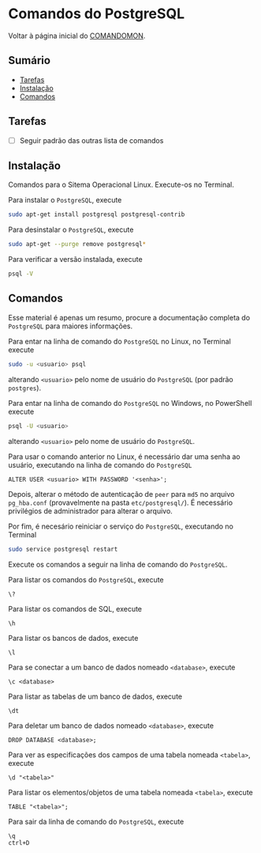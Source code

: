 # Comandos do PostgreSQL

Voltar à página inicial do [COMANDOMON](README.md).


## Sumário

- [Tarefas](#Tarefas)
- [Instalação](#Instalação)
- [Comandos](#Comandos)



## Tarefas

- [ ] Seguir padrão das outras lista de comandos



## Instalação

Comandos para o Sitema Operacional Linux. Execute-os no Terminal.

Para instalar o `PostgreSQL`, execute
```bash
sudo apt-get install postgresql postgresql-contrib
```

Para desinstalar o `PostgreSQL`, execute
```bash
sudo apt-get --purge remove postgresql*
```

Para verificar a versão instalada, execute
```bash
psql -V
```

## Comandos

Esse material é apenas um resumo, procure a documentação completa do `PostgreSQL` para maiores informações. 

Para entar na linha de comando do `PostgreSQL` no Linux, no Terminal execute
```bash
sudo -u <usuario> psql
```
alterando `<usuario>` pelo nome de usuário do `PostgreSQL` (por padrão `postgres`).

Para entar na linha de comando do `PostgreSQL` no Windows, no PowerShell execute
```bash
psql -U <usuario>
```
alterando `<usuario>` pelo nome de usuário do `PostgreSQL`.

Para usar o comando anterior no Linux, é necessário dar uma senha ao usuário, executando na linha de comando do `PostgreSQL`
```
ALTER USER <usuario> WITH PASSWORD '<senha>';
```

Depois, alterar o método de autenticação de `peer` para `md5` no arquivo `pg_hba.conf` (provavelmente na pasta `etc/postgresql/`). É necessário privilégios de administrador para alterar o arquivo.

Por fim, é necesário reiniciar o serviço do `PostgreSQL`, executando no Terminal
```bash
sudo service postgresql restart
```

Execute os comandos a seguir na linha de comando do `PostgreSQL`.

Para listar os comandos do `PostgreSQL`, execute
```
\?
```

Para listar os comandos de SQL, execute
```
\h
```

Para listar os bancos de dados, execute
```
\l
```

Para se conectar a um banco de dados nomeado `<database>`, execute
```
\c <database>
```

Para listar as tabelas de um banco de dados, execute
```
\dt
```

Para deletar um banco de dados nomeado `<database>`, execute
```
DROP DATABASE <database>;
```

Para ver as especificações dos campos de uma tabela nomeada `<tabela>`, execute
```
\d "<tabela>"
```

Para listar os elementos/objetos de uma tabela nomeada `<tabela>`, execute
```
TABLE "<tabela>";
```

Para sair da linha de comando do `PostgreSQL`, execute
```
\q
ctrl+D
```
